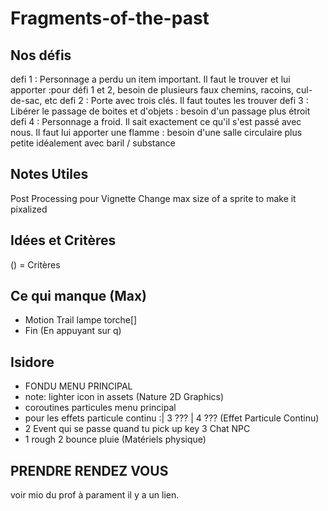 # Fragments-of-the-past

## Nos défis
defi 1 : Personnage a perdu un item important. Il faut le trouver et lui apporter :pour défi 1 et 2, besoin de plusieurs faux chemins, racoins, cul-de-sac, etc
defi 2 : Porte avec trois clés. Il faut toutes les trouver
defi 3 : Libérer le passage de boites et d'objets : besoin d'un passage plus étroit
defi 4 : Personnage a froid. Il sait exactement ce qu'il s'est passé avec nous. Il faut lui apporter une flamme : besoin d'une salle circulaire plus petite idéalement avec baril / substance


## Notes Utiles
Post Processing pour Vignette
Change max size of a sprite to make it pixalized


## Idées et Critères
() = Critères

 
 

## Ce qui manque (Max)
- Motion Trail lampe torche[]
- Fin (En appuyant sur q)

## Isidore
- FONDU MENU PRINCIPAL
- note: lighter icon in assets (Nature 2D Graphics)
- coroutines particules menu principal
- pour les effets particule continu :| 3 ??? | 4 ??? (Effet Particule Continu)
- 2 Event qui se passe quand tu pick up key 3 Chat NPC 
- 1 rough 2 bounce pluie (Matériels physique)

## PRENDRE RENDEZ VOUS 
voir mio du prof à parament il y a un lien.